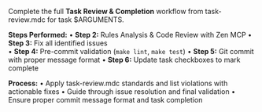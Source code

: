 Complete the full **Task Review & Completion** workflow from task-review.mdc for task $ARGUMENTS.

**Steps Performed:**
• **Step 2:** Rules Analysis & Code Review with Zen MCP
• **Step 3:** Fix all identified issues  
• **Step 4:** Pre-commit validation (`make lint`, `make test`)
• **Step 5:** Git commit with proper message format
• **Step 6:** Update task checkboxes to mark complete

**Process:**
• Apply task-review.mdc standards and list violations with actionable fixes
• Guide through issue resolution and final validation
• Ensure proper commit message format and task completion
